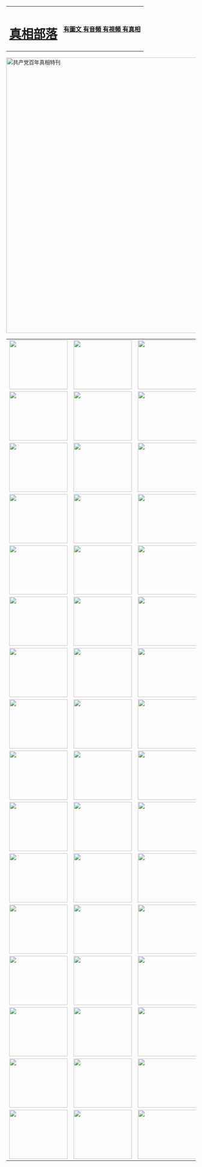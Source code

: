 <table>
<tr>

<td>
	<H1><a href="http://e09.seyyah360.com/zx/">真相部落</a></H1>
</td>
<td>
	<H4><a href="http://e09.seyyah360.com/zx/">有圖文 有音頻 有視頻 有真相</a></H4>
</td>
</tr>
</table>

 <div ><a href="http://e09.seyyah360.com/zx/bngcd/"><img src="http://e09.seyyah360.com/zx/bngcd/gcdbnzx.jpg" width="730"  border="0" alt="共产党百年真相特刊"></a></div>

<table>
<tr>
	<td><a href="http://k86.linhelper.com/xtr/107/"><img  src ="http://k86.linhelper.com/pic/2017/02/107.jpg" width="155px" height="130px"></a></td>
	<td><a href="http://k86.linhelper.com/xtr/829/"><img src ="http://k86.linhelper.com/pic/2017/02/829.jpg" width="155px" height="130px"></a></td>
	<td><a href="http://k86.linhelper.com/xtr/69/"><img  src ="http://k86.linhelper.com/pic/2017/02/69.jpg" width="155px" height="130px"></a></td>
	<td><a href="http://k86.linhelper.com/xtr/99/"><img  src ="http://k86.linhelper.com/pic/2017/02/99.jpg" width="155px" height="130px"></a></td>
</tr>
<tr>
	<td><a href="http://k86.linhelper.com/xtr/40/"><img  src ="http://k86.linhelper.com/pic/2017/02/40.jpg" width="155px" height="130px"></a></td>
	<td><a href="http://k86.linhelper.com/xtr/20/"><img  src ="http://k86.linhelper.com/pic/2017/02/20.jpg" width="155px" height="130px"></a></td>
	<td><a href="http://k86.linhelper.com/xtr/81/"><img  src ="http://k86.linhelper.com/pic/2017/02/81.jpg" width="155px" height="130px"></a></td>
	<td><a href="http://k86.linhelper.com/xtr/2/"><img  src ="http://k86.linhelper.com/pic/2017/02/2.jpg" width="155px" height="130px"></a></td>
</tr>
<tr>
	<td><a href="http://k86.linhelper.com/xtr/86/"><img  src ="http://k86.linhelper.com/pic/2017/02/86.jpg" width="155px" height="130px"></a></td>
	<td><a href="http://k86.linhelper.com/xtr/109/"><img  src ="http://k86.linhelper.com/pic/2017/02/109.jpg" width="155px" height="130px"></a></td>
	<td><a href="http://k86.linhelper.com/xtr/1378/"><img  src ="http://k86.linhelper.com/pic/2017/02/1378.jpg" width="155px" height="130px"></a></td>
	<td><a href="http://k86.linhelper.com/xtr/57/"><img  src ="http://k86.linhelper.com/pic/2017/02/57.jpg" width="155px" height="130px"></a></td>
</tr>
<tr>
	<td><a href="http://k86.linhelper.com/xtr/1219/"><img  src ="http://k86.linhelper.com/pic/2017/02/1219.jpg" width="155px" height="130px"></a></td>
	<td><a href="http://k86.linhelper.com/xtr/1220/"><img  src ="http://k86.linhelper.com/pic/2017/02/1220.jpg" width="155px" height="130px"></a></td>
	<td><a href="http://k86.linhelper.com/xtr/1221/"><img  src ="http://k86.linhelper.com/pic/2017/02/1221.jpg" width="155px" height="130px"></a></td>
	<td><a href="http://k86.linhelper.com/xtr/51/"><img  src ="http://k86.linhelper.com/pic/2017/02/51.jpg" width="155px" height="130px"></a></td>
</tr>
<tr>
	<td><a href="http://k86.linhelper.com/xtr/1055/"><img  src ="http://k86.linhelper.com/pic/2017/02/1055.jpg" width="155px" height="130px"></a></td>
	<td><a href="http://k86.linhelper.com/xtr/611/"><img  src ="http://k86.linhelper.com/pic/2017/02/611.jpg" width="155px" height="130px"></a></td>
	<td><a href="http://k86.linhelper.com/xtr/1121/"><img  src ="http://k86.linhelper.com/pic/2017/02/1121.jpg" width="155px" height="130px"></a></td>
	<td><a href="http://k86.linhelper.com/xtr/610/"><img  src ="http://k86.linhelper.com/pic/2017/02/610.jpg" width="155px" height="130px"></a></td>
</tr>
<tr>
	<td><a href="http://k86.linhelper.com/xtr/1128/"><img  src ="http://k86.linhelper.com/pic/2017/02/1128.jpg" width="155px" height="130px"></a></td>
	<td><a href="http://k86.linhelper.com/xtr/1395/"><img  src ="http://k86.linhelper.com/pic/2017/02/1406.jpg" width="155px" height="130px"></a></td>
	<td><a href="http://k86.linhelper.com/xtr/1407/"><img  src ="http://k86.linhelper.com/pic/2017/02/1407.jpg" width="155px" height="130px"></a></td>
	<td><a href="http://k86.linhelper.com/xtr/934/"><img  src ="http://k86.linhelper.com/pic/2017/02/934.jpg" width="155px" height="130px"></a></td>
</tr>
<tr>
	<td><a href="http://k86.linhelper.com/xtr/641/"><img  src ="http://k86.linhelper.com/pic/2017/02/641.jpg" width="155px" height="130px"></a></td>
	<td><a href="http://k86.linhelper.com/xtr/949/"><img  src ="http://k86.linhelper.com/pic/2017/02/949.jpg" width="155px" height="130px"></a></td>
	<td><a href="http://k86.linhelper.com/xtr/112/"><img  src ="http://k86.linhelper.com/pic/2017/02/112.jpg" width="155px" height="130px"></a></td>
	<td><a href="http://k86.linhelper.com/xtr/812/"><img  src ="http://k86.linhelper.com/pic/2017/02/812.jpg" width="155px" height="130px"></a></td>
</tr>
<tr>
	<td><a href="http://k86.linhelper.com/xtr/103/"><img  src ="http://k86.linhelper.com/pic/2017/02/103.jpg" width="155px" height="130px"></a></td>
	<td><a href="http://k86.linhelper.com/xtr/3/"><img  src ="http://k86.linhelper.com/pic/2017/02/3.jpg" width="155px" height="130px"></a></td>
	<td><A href="http://k86.linhelper.com/mp4/zx/2015/11/Lkmtt.mp4" target="_blank" title="蓮開滿天庭"><img  src="http://k86.linhelper.com/pic/2015/11/Lkmtt3480_jssor.jpg"  width="155px" height="130px"></A></td>
	<td><A href="http://k86.linhelper.com/mp4/zx/2015/11/2013513.mp4" target="_blank" title="飛旋的法輪"><img  src="http://k86.linhelper.com/pic/2015/11/falun480_jssor.jpg"  width="155px" height="130px"></A></td>
</tr>
<tr>
	<td><A href="http://k86.linhelper.com/mp4/zx/2015/11/NYParade.mp4" target="_blank" title="2004年4月10日法輪功紐約大遊行"><img  src="http://k86.linhelper.com/pic/2015/11/nyparade480_jssor.jpg"  width="155px" height="130px"></A></td>
	<td><A href="http://k86.linhelper.com/mp4/news617/2015/05/WEB_s28093.mp4" target="_blank" title="2015年世界法輪大法日特別報導"><img  src="http://k86.linhelper.com/pic/2015/11/p6752711a666997037_jssor.jpg"  width="155px" height="130px"></A></td>
	<td><A href="http://k86.linhelper.com/mp4/news829/2015/11/30211_326650.mp4" target="_blank" title="滄州綁架案連審四天 民眾抹淚稱審好人"><img  src="http://k86.linhelper.com/pic/2015/11/changzhou2480_jssor.jpg"  width="155px" height="130px"></A></td>
	<td><A href="http://k86.linhelper.com/mp4/mhph/2015/10/changzhou.mp4" target="_blank" title="滄州真相--獅城血淚"><img  src="http://k86.linhelper.com/pic/2015/11/changzhou480_jssor.jpg"  width="155px" height="130px"></A></td>
</tr>
<tr>
	<td><A href="http://k86.linhelper.com/mp4/mhjd/mhjd_55.mp4" target="_blank" title="正義律師與無罪辯護"><img  src="http://k86.linhelper.com/pic/2015/11/wzbh480_jssor.jpg"  width="155px" height="130px"></A></td>
	<td><A href="http://k86.linhelper.com/mp4/zx/2015/11/layerkcs.mp4" target="_blank" title="中國的良心--高智晟律師"><img  src="http://k86.linhelper.com/pic/2015/11/layerkcs2480_jssor.jpg"  width="155px" height="130px"></A></td>
	<td><A href="http://k86.linhelper.com/mp4/mhph/2015/10/szxl.mp4" target="_blank" title="神州血淚--北京、大慶、廣東、哈爾濱"><img  src="http://k86.linhelper.com/pic/2015/11/szxl480_jssor.jpg"  width="155px" height="130px"></A></td>
	<td><A href="http://k86.linhelper.com/mp4/zx/2015/11/TangShanFFXS.mp4" target="_blank" title="真相紀錄片：鳳凰新生"><img  src="http://k86.linhelper.com/pic/2015/11/fhxs2480_jssor.jpg"  width="155px" height="130px"></A></td>
</tr>
<tr>
	<td><A href="http://k86.linhelper.com/mp4/zx/2015/11/jidong.mp4" target="_blank" title="冀東監獄的罪惡"><img  src="http://k86.linhelper.com/pic/2015/11/jidong480_jssor.jpg"  width="155px" height="130px"></A></td>
	<td><A href="http://k86.linhelper.com/mp4/mhph/2015/10/tangshan.mp4" target="_blank" title="鳳凰血淚"><img  src="http://k86.linhelper.com/pic/2015/11/tangshan480_jssor.jpg"  width="155px" height="130px"></A>
					</div></td>
	<td>	<A href="http://k86.linhelper.com/mp4/mhph/2015/10/zfxtzxl.mp4" target="_blank" title="政法系統罪行錄--唐山篇"><img  src="http://k86.linhelper.com/pic/2015/11/zfxtzxl480_jssor.jpg"  width="155px" height="130px"></A></td>
	<td><A href="http://k86.linhelper.com/mp4/mhph/2015/10/QDBG.mp4" target="_blank" title="青島悲歌"><img  src="http://k86.linhelper.com/pic/2015/10/qdbg2480_jssor.jpg"  width="155px" height="130px"></A></td>
</tr>
<tr>
	<td><A href="http://k86.linhelper.com/mp4/mhph/2015/10/huludao.mp4" target="_blank" title="葫蘆島永恆的見證"><img  src="http://k86.linhelper.com/pic/2015/10/huludao480_jssor.jpg"  width="155px" height="130px"></A></td>
	<td><A href="http://k86.linhelper.com/mp4/mhph/2015/10/qbzx.mp4" target="_blank" title="湖畔泉邊聽真相-濟南泉城的傳奇"><img  src="http://k86.linhelper.com/pic/2015/10/hupan480_jssor.jpg"  width="155px" height="130px"></A></td>
	<td><A href="http://k86.linhelper.com/mp4/mhph/2015/10/baoding_dvd_v2.mp4" target="_blank" title="燕趙悲歌"><img  src="http://k86.linhelper.com/pic/2015/10/yzbg480_jssor.jpg"  width="155px" height="130px"></A></td>
	<td><A href="http://k86.linhelper.com/mp4/zx/2015/11/meihuashi_complete_ED2.0.mp4" target="_blank" title="梅花詩完整版"><img  src="http://k86.linhelper.com/pic/2015/11/mhs480_jssor.jpg"  width="155px" height="130px"></A></td>
</tr>
<tr>
	<td><A href="http://k86.linhelper.com/mp4/zx/2015/11/fengbei512k.mp4" target="_blank" title="豐碑"><img  src="http://k86.linhelper.com/pic/2015/11/fongbei480_jssor.jpg"  width="155px" height="130px"></A></td>
	<td><A href="http://k86.linhelper.com/mp4/zx/2015/11/fytdxComplete.mp4" target="_blank" title="風雨天地行全集"><img  src="http://k86.linhelper.com/pic/2015/11/fytdxWhite480_jssor.jpg"  width="155px" height="130px"></A></td>
	<td><A href="http://k86.linhelper.com/mp4/zx/2015/11/JianZheng.mp4" target="_blank" title="見證"><img  src="http://k86.linhelper.com/pic/2015/11/witness480_jssor.jpg"  width="155px" height="130px"></A></td>
	<td><A href="http://k86.linhelper.com/mp4/mhph/2015/10/hcym.mp4" target="_blank" title="紅朝陰謀"><img  src="http://k86.linhelper.com/pic/2015/10/hcym480_jssor.jpg"  width="155px" height="130px"></A></td>
</tr>
<tr>
	<td><A href="http://k86.linhelper.com/mp4/zx/2015/11/zfzxPalV3.mp4" target="_blank" title="是自焚還是騙局"><img  src="http://k86.linhelper.com/pic/2015/11/zfzx4805_jssor.jpg"  width="155px" height="130px"></A></td>
	<td><A href="http://k86.linhelper.com/mp4/zx/2015/11/lsdspMsyTd.mp4" target="_blank" title="歷史的審判"><img  src="http://k86.linhelper.com/pic/2015/11/lsdsp480_jssor.jpg"  width="155px" height="130px"></A></td>
	<td><A href="http://k86.linhelper.com/mp4/news886/2015/11/concat886.mp4" target="_blank" title="一周全球控告江澤民"><img  src="http://k86.linhelper.com/pic/2015/11/news886480_jssor.jpg"  width="155px" height="130px"></A></td>
	<td><A href="http://k86.linhelper.com/mp4/news1378/2014/08/CQSD_s0_e4_v2_i0-CQSD_4-video.mp4" target="_blank" title="歐洲的抉擇"><img  src="http://k86.linhelper.com/pic/2015/11/p5143421a564166643-ss_jssor.jpg"  width="155px" height="130px"></A></td>
</tr>
<tr>
	<td><A href="http://k86.linhelper.com/mp4/zx/2015/11/hk20150720parade.mp4" target="_blank" title="港法輪功反迫害大遊行 大陸遊客震撼"><img  src="http://k86.linhelper.com/pic/2015/11/281098-ss_jssor.jpg"  width="155px" height="130px"></A></td>
	<td><A href="http://k86.linhelper.com/mp4/zx/2015/11/20150720hkParade512k.mp4" target="_blank" title="香港法輪功720遊行聲援訴江潮"><img  src="http://k86.linhelper.com/pic/2015/11/2015720parade480_jssor.jpg"  width="155px" height="130px"></A></td>
	<td><A href="http://k86.linhelper.com/mp4/zx/2015/11/hktdc512.mp4" target="_blank" title="香港退黨潮"><img  src="http://k86.linhelper.com/pic/2015/11/hktdc480_jssor.jpg"  width="155px" height="130px"></A></td>
	<td><A href="http://k86.linhelper.com/mp4/news413/2015/11/concat413.mp4" target="_blank" title="本月退黨精選"><img  src="http://k86.linhelper.com/pic/2015/11/tuidang480_jssor.jpg"  width="155px" height="130px"></A></td>
</tr>
<tr>
	<td><A href="http://k86.linhelper.com/mp4/news823/2015/11/TSZG_British_1_QA_A_TSZG-61-1_XinHaoNianZuoZh_P617180.mp4" target="_blank" title="辛灝年：紀念《九評共產黨》發表十週年演講"><img  src="http://k86.linhelper.com/pic/2015/11/xhn9p10480_jssor.jpg"  width="155px" height="130px"></A></td>
	<td><A href="http://k86.linhelper.com/mp4/news57/2015/11/JPGCD8.mp4" target="_blank" title="【九評之八】評中國共產黨的邪教本質"><img  src="http://k86.linhelper.com/pic/2015/11/9pkcd8p480_jssor.jpg"  width="155px" height="130px"></A></td>
	<td><A href="http://k86.linhelper.com/mp4/other/kao.Chih.Sheng_story.mp4"  target="_blank" title="超越恐懼:高智晟的故事"				style="font-size:20px;"><img src="http://k86.linhelper.com/pic/2016/12/GZS201408070902.jpg"  width="155px" height="130px">
						</A></td>
	<td><A href="http://k86.linhelper.com/mp4/zx/2016/11/oh10yearsInv.mp4"  target="_blank" title="紀錄片《活摘 十年調查》完整版" style="font-size:20px;"><img src="http://k86.linhelper.com/pic/2016/11/10yearsOHinv.jpg"  width="155px" height="130px">
						</A></td>
</tr>
</table>


